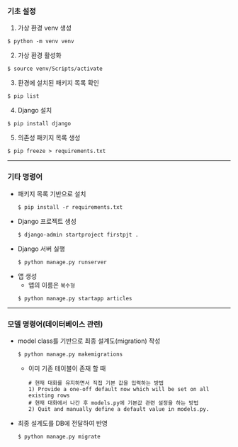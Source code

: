 ### 기초 설정
1. 가상 환경 venv 생성
  ```
  $ python -m venv venv
  ```
2. 가상 환경 활성화
  ```
  $ source venv/Scripts/activate
  ```
3. 환경에 설치된 패키지 목록 확인
  ```
  $ pip list
  ```
4. Django 설치
  ```
  $ pip install django
  ```
5. 의존성 패키지 목록 생성
  ```
  $ pip freeze > requirements.txt
  ```
---
### 기타 명령어
- 패키지 목록 기반으로 설치
  ```
  $ pip install -r requirements.txt
  ```
- Django 프로젝트 생성
  ```
  $ django-admin startproject firstpjt .
  ```
- Django 서버 실행
  ```
  $ python manage.py runserver
  ```
- 앱 생성
  - 앱의 이름은 `복수형`
  ```
  $ python manage.py startapp articles
  ```
---
### 모델 명령어(데이터베이스 관련)
- model class를 기반으로 최종 설계도(migration) 작성
  ```
  $ python manage.py makemigrations
  ```
  - 이미 기존 테이블이 존재 할 때
    ```
    # 현재 대화를 유지하면서 직접 기본 값을 입력하는 방법
    1) Provide a one-off default now which will be set on all existing rows
    # 현재 대화에서 나간 후 models.py에 기본값 관련 설정을 하는 방법
    2) Quit and manually define a default value in models.py.
    ```
- 최종 설계도를 DB에 전달하여 반영
  ```
  $ python manage.py migrate
  ```